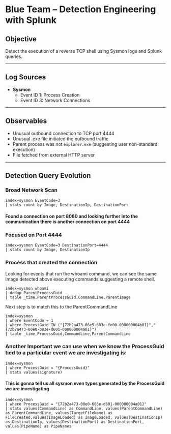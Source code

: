 
# Blue Team – Detection Engineering with Splunk

##  Objective

Detect the execution of a reverse TCP shell using Sysmon logs and Splunk queries.

---

##  Log Sources

- **Sysmon**
  - Event ID 1: Process Creation
  - Event ID 3: Network Connections

---

##  Observables

- Unusual outbound connection to TCP port 4444
- Unusual .exe file initiated the outbound traffic
- Parent process was not `explorer.exe` (suggesting user non-standard execution)
- File fetched from external HTTP server

---

##  Detection Query Evolution

### Broad Network Scan
```spl
index=sysmon EventCode=3
| stats count by Image, DestinationIp, DestinationPort
````
#### Found a connection on port 8080 and looking further into the communication there is another connection on port 4444 

### Focused on Port 4444
```spl
index=sysmon EventCode=3 DestinationPort=4444
| stats count by Image, DestinationIp
````

### Process that created the connection

Looking for events that run the whoami command, we can see the same Image detected above executing commands suggesting a remote shell.

````spl
index=sysmon whoami
| dedup ParentProcessGuid
| table _time,ParentProcessGuid,CommandLine,ParentImage
````

Next step is to match this to the ParentCommandLine

```spl
index=sysmon 
| where EventCode = 1
| where ProcessGuid IN ("{72b2a473-06e5-683e-fe00-000000004b01}","{72b2a473-00e0-683e-d601-000000004a01}")
| table _time,ProcessGuid,CommandLine,ParentCommandLine
````

### Another Important we can use when we know the ProcessGuid tied to a particular event we are investigating is:

```spl
index=sysmon
| where ProcessGuid = "{ProcessGuid}"
| stats values(signature)
````
#### This is gonna tell us all sysmon even types generated by the ProcessGuid we are investigating

````spl
index=sysmon
| where ProcessGuid = "{72b2a473-00e0-683e-d601-000000004a01}"
| stats values(CommandLine) as CommandLine, values(ParentCommandLine) as ParentCommandLine, values(TargetFileName) as FileCreated,values(ImageLoaded) as ImageLoaded, values(DestinationIp) as DestinationIp, values(DestinationPort) as DestinationPort, values(PipeName) as PipeNames
````
